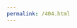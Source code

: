 ```yaml
---
permalink: /404.html
---
```

<!-- The above code has been sourced from GitHub.com [https://docs.github.com/en/pages/getting-started-with-github-pages/creating-a-custom-404-page-for-your-github-pages-site] -->